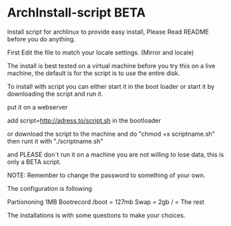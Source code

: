 ArchInstall-script BETA
==================

Install script for archlinux to provide easy install, Please Read README before you do anything.

First Edit the file to match your locale settings. (Mirror and locale)

The install is best tested on a virtual machine before you try this on a live machine, the default is for the script is to
use the entire disk.

To install with script you can either start it in the boot loader or start it by downloading the script and run it.

put it on a webserver

add script=http://adress.to/script.sh in the bootloader

or download the script to the machine and do "chmod +x scriptname.sh"
then runt it with "./scriptname.sh"

and PLEASE don´t run it on a machine you are not willing to lose data, this is only a BETA script.

NOTE: Remember to change the password to something of your own.

The configuration is following

Partiononing
1MB Bootrecord
/boot = 127mb
Swap  = 2gb
/     = The rest

The installations is with some questions to make your choices.
